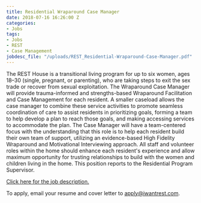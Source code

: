 ```yaml
---
title: Residential Wraparound Case Manager
date: 2018-07-16 16:26:00 Z
categories:
- Jobs
tags:
- Jobs
- REST
- Case Management
jobdesc_file: "/uploads/REST_Residential-Wraparound-Case-Manager.pdf"
---
```


The REST House is a transitional living program for up to six women, ages 18–30 (single, pregnant, or parenting), who are taking steps to exit the sex trade or recover from sexual exploitation. The Wraparound Case Manager will provide trauma-informed and strengths-based Wraparound Facilitation and Case Management for each resident. A smaller caseload allows the case manager to combine these service activities to promote seamless coordination of care to assist residents in prioritizing goals, forming a team to help develop a plan to reach those goals, and making accessing services to accommodate the plan. The Case Manager will have a team-centered focus with the understanding that this role is to help each resident build their own team of support, utilizing an evidence-based High Fidelity Wraparound and Motivational Interviewing approach. All staff and volunteer roles within the home should enhance each resident's experience and allow maximum opportunity for trusting relationships to build with the women and children living in the home. This position reports to the Residential Program Supervisor. 

[Click here for the job description.](/uploads/REST_Residential-Wraparound-Case-Manager.pdf)

To apply, email your resume and cover letter to [apply@iwantrest.com](mailto:apply@iwantrest.com).